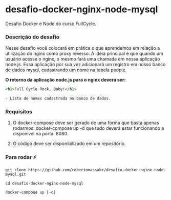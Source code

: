 # desafio-docker-nginx-node-mysql
Desafio Docker e Node do curso FullCycle.

### Descrição do desafio
Nesse desafio você colocará em prática o que aprendemos em relação a utilização do nginx como proxy reverso. A idéia principal é que quando um usuário acesse o nginx, o mesmo fará uma chamada em nossa aplicação node.js. Essa aplicação por sua vez adicionará um registro em nosso banco de dados mysql, cadastrando um nome na tabela people.

__O retorno da aplicação node.js para o nginx deverá ser:__
```html
<h1>Full Cycle Rock, Baby!</h1>

- Lista de nomes cadastrada no banco de dados.
```

### Requisitos
1. O docker-compose deve ser gerado de uma forma que basta apenas rodarmos: docker-compose up -d que tudo deverá estar funcionando e disponível na porta: 8080.

2. O código deve ser disponibilizado em um repositório.

  
### Para rodar :zap:
```
git clone https://github.com/robertomassabr/desafio-docker-nginx-node-mysql.git

cd desafio-docker-nginx-node-mysql

docker-compose up [-d]
```
<br/>
<br/>